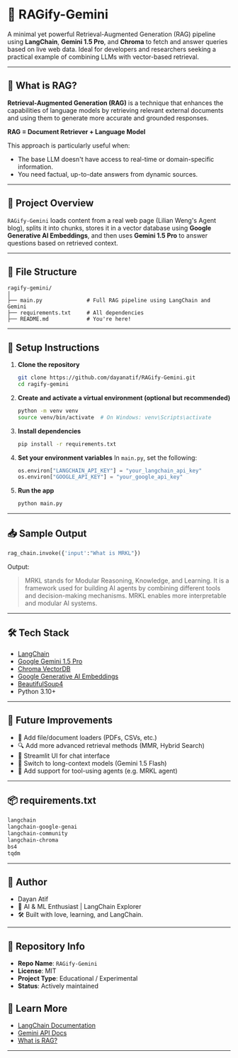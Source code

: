 
# 🌟 RAGify-Gemini

A minimal yet powerful Retrieval-Augmented Generation (RAG) pipeline using **LangChain**, **Gemini 1.5 Pro**, and **Chroma** to fetch and answer queries based on live web data. Ideal for developers and researchers seeking a practical example of combining LLMs with vector-based retrieval.

---

## 📌 What is RAG?

**Retrieval-Augmented Generation (RAG)** is a technique that enhances the capabilities of language models by retrieving relevant external documents and using them to generate more accurate and grounded responses.

**RAG = Document Retriever + Language Model**

This approach is particularly useful when:
- The base LLM doesn't have access to real-time or domain-specific information.
- You need factual, up-to-date answers from dynamic sources.

---

## 🚀 Project Overview

`RAGify-Gemini` loads content from a real web page (Lilian Weng's Agent blog), splits it into chunks, stores it in a vector database using **Google Generative AI Embeddings**, and then uses **Gemini 1.5 Pro** to answer questions based on retrieved context.

---

## 📁 File Structure

```plaintext
ragify-gemini/
│
├── main.py              # Full RAG pipeline using LangChain and Gemini
├── requirements.txt     # All dependencies
├── README.md            # You're here!
````

---

## 🔧 Setup Instructions

1. **Clone the repository**

   ```bash
   git clone https://github.com/dayanatif/RAGify-Gemini.git
   cd ragify-gemini
   ```

2. **Create and activate a virtual environment (optional but recommended)**

   ```bash
   python -m venv venv
   source venv/bin/activate  # On Windows: venv\Scripts\activate
   ```

3. **Install dependencies**

   ```bash
   pip install -r requirements.txt
   ```

4. **Set your environment variables**
   In `main.py`, set the following:

   ```python
   os.environ["LANGCHAIN_API_KEY"] = "your_langchain_api_key"
   os.environ["GOOGLE_API_KEY"] = "your_google_api_key"
   ```

5. **Run the app**

   ```bash
   python main.py
   ```

---

## 📥 Sample Output

```python
rag_chain.invoke({'input':"What is MRKL"})
```

Output:

> MRKL stands for Modular Reasoning, Knowledge, and Learning. It is a framework used for building AI agents by combining different tools and decision-making mechanisms. MRKL enables more interpretable and modular AI systems.

---

## 🛠️ Tech Stack

* [LangChain](https://www.langchain.com/)
* [Google Gemini 1.5 Pro](https://deepmind.google/technologies/gemini/)
* [Chroma VectorDB](https://www.trychroma.com/)
* [Google Generative AI Embeddings](https://ai.google.dev/)
* [BeautifulSoup4](https://www.crummy.com/software/BeautifulSoup/)
* Python 3.10+

---

## 🌱 Future Improvements

* 🔄 Add file/document loaders (PDFs, CSVs, etc.)
* 🔍 Add more advanced retrieval methods (MMR, Hybrid Search)
* 💬 Streamlit UI for chat interface
* 🧠 Switch to long-context models (Gemini 1.5 Flash)
* 🧩 Add support for tool-using agents (e.g. MRKL agent)

---

## 📦 requirements.txt

```txt
langchain
langchain-google-genai
langchain-community
langchain-chroma
bs4
tqdm
```

---

## 🤖 Author

* Dayan Atif
* 📍 AI & ML Enthusiast | LangChain Explorer
* 🛠️ Built with love, learning, and LangChain.

---

## 📌 Repository Info

* **Repo Name**: `RAGify-Gemini`
* **License**: MIT
* **Project Type**: Educational / Experimental
* **Status**: Actively maintained


## 🧠 Learn More

* [LangChain Documentation](https://docs.langchain.com/)
* [Gemini API Docs](https://ai.google.dev/)
* [What is RAG?](https://www.pinecone.io/learn/retrieval-augmented-generation/)

---


